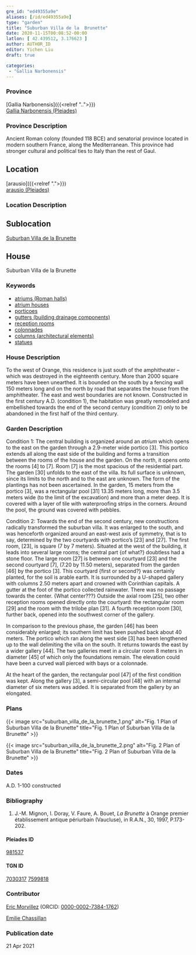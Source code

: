 ```yaml
---
gre_id: "ed49355a9e"
aliases: [/id/ed49355a9e]
type: "garden"
title: "Suburban Villa de la  Brunette"
date: 2020-11-15T00:08:52-00:00
latlon: [ 42.439512, 3.176623 ]
author: AUTHOR_ID
editor: Yichen Liu
draft: true

categories:
 - "Gallia Narbonensis"
---
```


### Province

[Gallia Narbonensis]({{<relref "..">}}) \
[Gallia Narbonensis (Pleiades)](https://pleiades.stoa.org/places/981537)

### Province Description

Ancient Roman colony (founded 118 BCE) and senatorial province located in modern southern France, along the Mediterranean. This province had stronger cultural and political ties to Italy than the rest of Gaul.

## Location

[arausio]({{<relref ".">}}) \
[arausio (Pleiades)](https://pleiades.stoa.org/places/148054)

### Location Description

<!--### Location Description-->

<!-- LEAVE THIS BLANK FOR NOW -->

## Sublocation

[Suburban Villa de la Brunette](#)

<!--### Sublocation Description-->

<!-- DESCRIPTION -->

## House

Suburban Villa de la  Brunette



### Keywords

- [atriums (Roman halls)](http://vocab.getty.edu/page/aat/300004097)
- [atrium houses](http://vocab.getty.edu/page/aat/300005451)
- [porticoes](http://vocab.getty.edu/page/aat/300004145)
- [gutters (building drainage components)](http://vocab.getty.edu/page/aat/300052565)
- [reception rooms](http://vocab.getty.edu/page/aat/300077176)
- [colonnades](http://vocab.getty.edu/page/aat/300002613)
- [columns (architectural elements)](http://vocab.getty.edu/page/aat/300001571)
- [statues](http://vocab.getty.edu/page/aat/300047600)


### House Description

To the west of Orange, this residence is just south of the amphitheater – which was destroyed in the eighteenth century.   More than 2000 square meters have been unearthed.  It is bounded on the south by a fencing wall 150 meters long and on the north by road that separates the house from the amphitheater.  The east and west boundaries are not known.  Constructed in the first century A.D. (condition 1), the habitation was greatly remodeled and embellished towards the end of the second century (condition 2) only to be abandoned in the first half of the third century.


### Garden Description

Condition 1: The central building is organized around an *atrium* which opens to the east on the garden through a 2.9-meter wide portico [3].  This portico extends all along the east side of the building and forms a transition between the rooms of the house and the garden.  On the north, it opens onto the rooms [4] to [7].  Room [7] is the most spacious of the residential part.  The garden [30] unfolds to the east of the villa. Its full surface is unknown, since its limits to the north and to the east are unknown.  The form of the plantings has not been ascertained. In the garden, 15 meters from the portico [3], was a rectangular pool [31] 13.35 meters long, more than 3.5 meters wide (to the limit of the excavation) and more than a meter deep.  It is covered with a layer of tile with waterproofing strips in the corners.  Around the pool, the ground was covered with pebbles.

Condition 2: Towards the end of the second century, new constructions radically transformed the suburban villa.  It was enlarged to the south, and was henceforth organized around an east-west axis of symmetry, that is to say, determined by the two courtyards with portico’s [23] and [27].  The first room, [23], is square (7 by 7 meters). Situated at the west of the building, it leads into several large rooms; the central part {of what?} doubtless had a stone floor.  The large room [27] is between one courtyard [23] and the second courtyard [7], (7.20 by 11.50 meters), separated from the garden [46] by the portico [3].  This courtyard {first or second?} was certainly planted, for the soil is arable earth.  It is surrounded by a U-shaped gallery with columns 2.50 meters apart and crowned with Corinthian capitals.  A gutter at the foot of the portico collected rainwater.  There was no passage towards the center.  {What center???} Outside the axial room [25], two other reception rooms opened directly onto the courtyard: the rectangular room [29] and the room with the trilobe plan [31].  A fourth reception room [30], further back, opened into the southwest corner of the gallery.

In comparison to the previous phase, the garden [46] has been considerably enlarged; its southern limit has been pushed back about 40 meters.  The portico which ran along the west side [3] has been lengthened up to the wall delimiting the villa on the south.  It returns towards the east by a wider gallery [44]. The two galleries meet in a circular room 8 meters in diameter [45] of which only the foundations remain.  The elevation could have been a curved wall pierced with bays or a colonnade.

At the heart of the garden, the rectangular pool [47] of the first condition was kept.  Along the gallery [3], a semi-circular pool [48] with an internal diameter of six meters was added.  It is separated from the gallery by an elongated.





### Plans


{{< image src="suburban_villa_de_la_brunette_1.png" alt="Fig. 1 Plan of Suburban Villa de la Brunette" title="Fig. 1 Plan of Suburban Villa de la Brunette" >}}

{{< image src="suburban_villa_de_la_brunette_2.png" alt="Fig. 2 Plan of Suburban Villa de la Brunette" title="Fig. 2 Plan of Suburban Villa de la Brunette" >}}


### Dates
A.D. 1-100 constructed





### Bibliography

1.  J.-M. Mignon, I. Doray,  V. Faure, A. Bouet, *La  Brunette*  à  Orange  premier  établissement  antique    périurbain  (Vaucluse),  in  R.A.N.,  30,  1997,  P.173-202.


#### Pleiades ID

[981537](https://pleiades.stoa.org/places/981537)

#### TGN ID

[7030317](http://vocab.getty.edu/page/tgn/7030317)
[7599818](http://vocab.getty.edu/page/tgn/7599818)

### Contributor

[Eric Morvillez](link) (ORCID: [0000-0002-7384-1762](https://orcid.org/0000-0002-7384-1762))

[Emilie Chassillan](link)
### Publication date


21 Apr 2021

<!--### Related articles-->

<!-- Links to other related articles. Leave blank for now -->